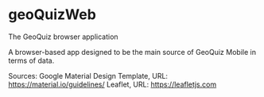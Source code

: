 # geoQuizWeb
The GeoQuiz browser application

A browser-based app designed to be the main source of GeoQuiz Mobile in terms of data.

Sources: Google Material Design Template, URL: https://material.io/guidelines/
         Leaflet, URL: https://leafletjs.com
         
